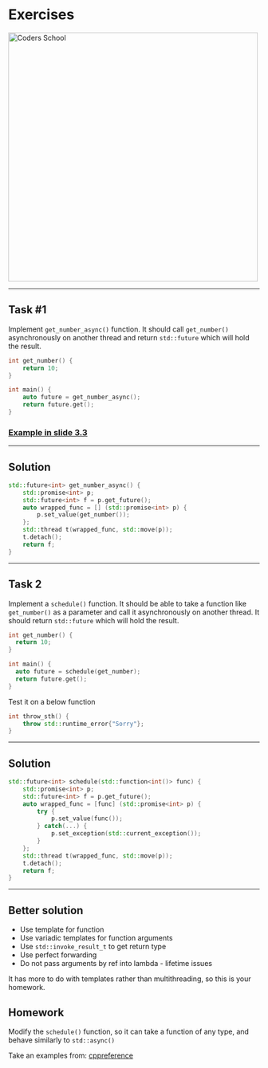 <!-- .slide: data-background="#111111" -->
# Exercises

<a href="https://coders.school">
    <img width="500" data-src="../coders_school_logo.png" alt="Coders School" class="plain">
</a>

___

## Task #1

Implement `get_number_async()` function. It should call `get_number()` asynchronously on another thread and return `std::future` which will hold the result.

```cpp
int get_number() {
    return 10;
}

int main() {
    auto future = get_number_async();
    return future.get();
}
```

### [Example in slide 3.3](#/promise-future-example)

___

## Solution

```c++
std::future<int> get_number_async() {
    std::promise<int> p;
    std::future<int> f = p.get_future();
    auto wrapped_func = [] (std::promise<int> p) {
        p.set_value(get_number());
    };
    std::thread t(wrapped_func, std::move(p));
    t.detach();
    return f;
}
```
<!-- .element: class="fragment fade-in" -->

___
<!-- .slide: style="font-size: .85em" -->

## Task 2

Implement a `schedule()` function. It should be able to take a function like `get_number()` as a parameter and call it asynchronously on another thread. It should return `std::future` which will hold the result.

```c++
int get_number() {
  return 10;
}

int main() {
  auto future = schedule(get_number);
  return future.get();
}
```

Test it on a below function
<!-- .element: class="fragment fade-in" -->

```cpp
int throw_sth() {
    throw std::runtime_error{"Sorry"};
}
```
<!-- .element: class="fragment fade-in" -->

___

## Solution

```cpp
std::future<int> schedule(std::function<int()> func) {
    std::promise<int> p;
    std::future<int> f = p.get_future();
    auto wrapped_func = [func] (std::promise<int> p) {
        try {
            p.set_value(func());
        } catch(...) {
            p.set_exception(std::current_exception());
        }
    };
    std::thread t(wrapped_func, std::move(p));
    t.detach();
    return f;
}
```
<!-- .element: class="fragment fade-in" -->

___

## Better solution

* <!-- .element: class="fragment fade-in" --> Use template for function
* <!-- .element: class="fragment fade-in" --> Use variadic templates for function arguments
* <!-- .element: class="fragment fade-in" --> Use <code>std::invoke_result_t</code> to get return type
* <!-- .element: class="fragment fade-in" --> Use perfect forwarding
* <!-- .element: class="fragment fade-in" --> Do not pass arguments by ref into lambda - lifetime issues

It has more to do with templates rather than multithreading, so this is your homework.
<!-- .element: class="fragment fade-in" -->

## Homework
<!-- .element: class="fragment fade-in" -->

Modify the <code>schedule()</code> function, so it can take a function of any type, and behave similarly to <code>std::async()</code>
<!-- .element: class="fragment fade-in" -->

Take an examples from: <a href="https://en.cppreference.com/w/cpp/thread/async"> cppreference</a>
<!-- .element: class="fragment fade-in" -->
